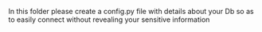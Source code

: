 In this folder please create a config.py file with details about your Db so as to easily connect without revealing your sensitive information
